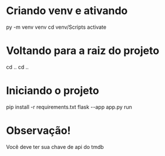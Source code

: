 # Criando venv e ativando
py -m venv venv
cd venv/Scripts
activate

# Voltando para a raiz do projeto 
cd ..
cd ..

# Iniciando o projeto
pip install -r requirements.txt
flask --app app.py run

# Observação!
Você deve ter sua chave de api do tmdb
